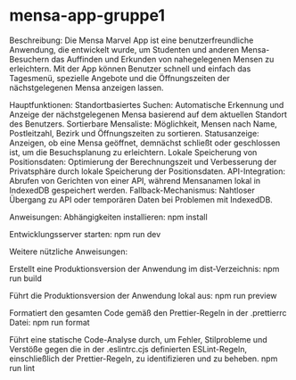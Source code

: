 ﻿# mensa-app-gruppe1

 Beschreibung: 
 Die Mensa Marvel App ist eine benutzerfreundliche Anwendung, die entwickelt wurde, um Studenten und anderen Mensa-Besuchern das Auffinden und Erkunden von nahegelegenen Mensen zu erleichtern. Mit der App können Benutzer schnell und einfach das Tagesmenü, spezielle Angebote und die Öffnungszeiten der nächstgelegenen Mensa anzeigen lassen.

Hauptfunktionen:
Standortbasiertes Suchen: Automatische Erkennung und Anzeige der nächstgelegenen Mensa basierend auf dem aktuellen Standort des Benutzers.
Sortierbare Mensaliste: Möglichkeit, Mensen nach Name, Postleitzahl, Bezirk und Öffnungszeiten zu sortieren.
Statusanzeige: Anzeigen, ob eine Mensa geöffnet, demnächst schließt oder geschlossen ist, um die Besuchsplanung zu erleichtern.
Lokale Speicherung von Positionsdaten: Optimierung der Berechnungszeit und Verbesserung der Privatsphäre durch lokale Speicherung der Positionsdaten.
API-Integration: Abrufen von Gerichten von einer API, während Mensanamen lokal in IndexedDB gespeichert werden.
Fallback-Mechanismus: Nahtloser Übergang zu API oder temporären Daten bei Problemen mit IndexedDB.

 Anweisungen:
Abhängigkeiten installieren:
npm install

Entwicklungsserver starten:
npm run dev

Weitere nützliche Anweisungen:

Erstellt eine Produktionsversion der Anwendung im dist-Verzeichnis:
npm run build

Führt die Produktionsversion der Anwendung lokal aus:
npm run preview

Formatiert den gesamten Code gemäß den Prettier-Regeln in der .prettierrc Datei:
npm run format

Führt eine statische Code-Analyse durch, um Fehler, Stilprobleme und Verstöße gegen die in der .eslintrc.cjs definierten ESLint-Regeln, einschließlich der Prettier-Regeln, zu identifizieren und zu beheben.
npm run lint

